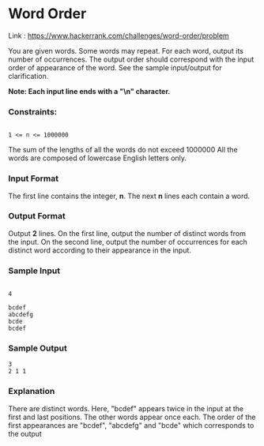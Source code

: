 # Word Order

Link : https://www.hackerrank.com/challenges/word-order/problem

You are given words. Some words may repeat. For each word, output its number of occurrences. The
output order should correspond with the input order of appearance of the word. See the sample
input/output for clarification.

  **Note: Each input line ends with a "\n" character.**

### Constraints:

```

1 <= n <= 1000000

```
The sum of the lengths of all the words do not exceed 1000000
  All the words are composed of lowercase English letters only.
  
### Input Format
The first line contains the integer, **n**.
The next **n** lines each contain a word.

### Output Format

Output **2** lines.
On the first line, output the number of distinct words from the input.
On the second line, output the number of occurrences for each distinct word according to their appearance
in the input.

### Sample Input
```

4

bcdef
abcdefg
bcde
bcdef

```
### Sample Output
```
3
2 1 1

```
### Explanation
There are distinct words. Here, "bcdef" appears twice in the input at the first and last positions. The
other words appear once each. The order of the first appearances are "bcdef", "abcdefg" and "bcde"
which corresponds to the output
